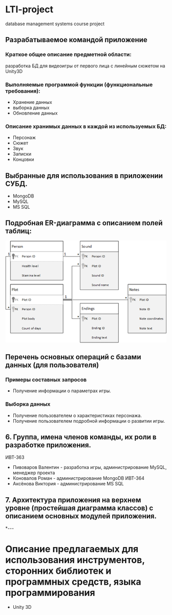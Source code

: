# LTI-project
database management systems course project


## Разрабатываемое командой приложение 

### Краткое общее описание предметной области:

разработка БД для видеоигры от первого лица с линейным сюжетом на Unity3D


### Выполняемые программой функции (функциональные требования):

  * Хранение данных
  * выборка данных
  * Обновление данных

### Описание хранимых данных в каждой из используемых БД:

* Персонаж
* Сюжет
* Звук
* Записки
* Концовки


## Выбранные для использования в приложении СУБД.

* MongoDB
* MySQL
* MS SQL

## Подробная ER-диаграмма с описанием полей таблиц:

 ![Dms coursework ER diagram](/Dms_cw_ER_diag.png)
  
## Перечень основных операций с базами данных (для пользователя)

 
  ### Примеры составных запросов
  
  * Получение информации о параметрах игры.

  ### Выборка данных
  
  * Получение пользователем о характеристиках персонажа.
  * Получение пользователем подробной информации о развитии игры.

  
## 6. Группа, имена членов команды, их роли в разработке приложения.

ИВТ-363
  * Пивоваров Валентин - разработка игры, администрирование MySQL, менеджер проекта
  * Коновалов Роман - администрирование MongoDB
ИВТ-364
  * Аксёнова Виктория - администрирование MS SQL
  
  
## 7. Архитектура приложения на верхнем уровне (простейшая диаграмма классов) с описанием основных модулей приложения.
  *---
  
# Описание предлагаемых для использования инструментов, сторонних библиотек и программных средств, языка программирования
  * Unity 3D
